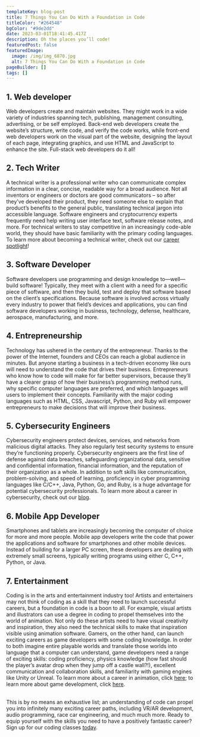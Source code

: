 ```yaml
---
templateKey: blog-post
title: 7 Things You Can Do With a Foundation in Code
titleColor: "#264548"
bgColor: "#9de2dd"
date: 2023-03-01T18:41:45.417Z
description: Oh the places you’ll code!
featuredPost: false
featuredImage:
  image: /img/img_6870.jpg
  alt: 7 Things You Can Do With a Foundation in Code
pageBuilder: []
tags: []
---
```

## 1. Web developer

Web developers create and maintain websites. They might work in a wide variety of industries spanning tech, publishing, management consulting, advertising, or be self employed. Back-end web developers create the website’s structure, write code, and verify the code works, while front-end web developers work on the visual part of the website, designing the layout of each page, integrating graphics, and use HTML and JavaScript to enhance the site. Full-stack web developers do it all!



## 2. Tech Writer

A technical writer is a professional writer who can communicate complex information in a clear, concise, readable way for a broad audience. Not all inventors or engineers or doctors are good communicators – so after they’ve developed their product, they need someone else to explain that product’s benefits to the general public, translating technical jargon into accessible language. Software engineers and cryptocurrency experts frequently need help writing user interface text, software release notes, and more. For technical writers to stay competitive in an increasingly code-able world, they should have basic familiarity with the primary coding languages. To learn more about becoming a technical writer, check out our [career spotlight](https://www.thecodingspace.com/blog/2023-02-15-coding-career-spotlight-technical-writer/)!

## 3. Software Developer

Software developers use programming and design knowledge to—well—build software! Typically, they meet with a client with a need for a specific piece of software, and then they build, test and deploy that software based on the client’s specifications. Because software is involved across virtually every industry to power that field’s devices and applications, you can find software developers working in business, technology, defense, healthcare, aerospace, manufacturing, and more.

## 4. Entrepreneurship

Technology has ushered in the century of the entrepreneur. Thanks to the power of the Internet, founders and CEOs can reach a global audience in minutes. But anyone starting a business in a tech-driven economy like ours will need to understand the code that drives their business. Entrepreneurs who know how to code will make for far better supervisors, because they’ll have a clearer grasp of how their business’s programming method runs, why specific computer languages are preferred, and which languages will users to implement their concepts. Familiarity with the major coding languages such as HTML, CSS, Javascript, Python, and Ruby will empower entrepreneurs to make decisions that will improve their business. 

## 5. Cybersecurity Engineers

Cybersecurity engineers protect devices, services, and networks from malicious digital attacks. They also regularly test security systems to ensure they’re functioning properly. Cybersecurity engineers are the first line of defense against data breaches, safeguarding organizational data, sensitive and confidential information, financial information, and the reputation of their organization as a whole. In addition to soft skills like communication, problem-solving, and speed of learning, proficiency in cyber programming languages like C/C++, Java, Python, Go, and Ruby, is a huge advantage for potential cybersecurity professionals. To learn more about a career in cybersecurity, check out our [blog](https://www.thecodingspace.com/blog/2022-11-26-coding-career-spotlight-cybersecurity-engineer/).

## 6. Mobile App Developer

Smartphones and tablets are increasingly becoming the computer of choice for more and more people. Mobile app developers write the code that power the applications and software for smartphones and other mobile devices. Instead of building for a larger PC screen, these developers are dealing with extremely small screens, typically writing programs using either C, C++, Python, or Java. 

## 7. Entertainment

Coding is in the arts and entertainment industry too! Artists and entertainers may not think of coding as a skill that they need to launch successful careers, but a foundation in code is a boon to all. For example, visual artists and illustrators can use a degree in coding to propel themselves into the world of animation. Not only do these artists need to have visual creativity and inspiration, they also need the technical skills to make that inspiration visible using animation software. Gamers, on the other hand, can launch exciting careers as game developers with some coding knowledge. In order to both imagine entire playable worlds and translate those worlds into language that a computer can understand, game developers need a range of exciting skills: coding proficiency, physics knowledge (how fast should the player’s avatar drop when they jump off a castle wall?!), excellent communication and collaboration skills, and familiarity with gaming engines like Unity or Unreal. To learn more about a career in animation, click [here](https://www.thecodingspace.com/blog/2022-08-01-coding-career-spotlight-animation/); to learn more about game development, click [here](https://www.thecodingspace.com/blog/2022-08-28-coding-career-spotlight-video-game-developer/).

\
This is by no means an exhaustive list; an understanding of code can propel you into infinitely many exciting career paths, including VR/AR development, audio programming, race car engineering, and much much more. Ready to equip yourself with the skills you need to have a positively fantastic career? Sign up for our coding classes [today](https://www.thecodingspace.com/classes).
